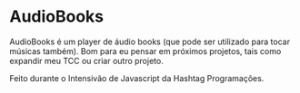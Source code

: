 # AudioBooks

AudioBooks é um player de áudio books (que pode ser utilizado para tocar músicas também). Bom para eu pensar em próximos projetos, tais como expandir meu TCC ou criar outro projeto.

Feito durante o Intensivão de Javascript da Hashtag Programações.
